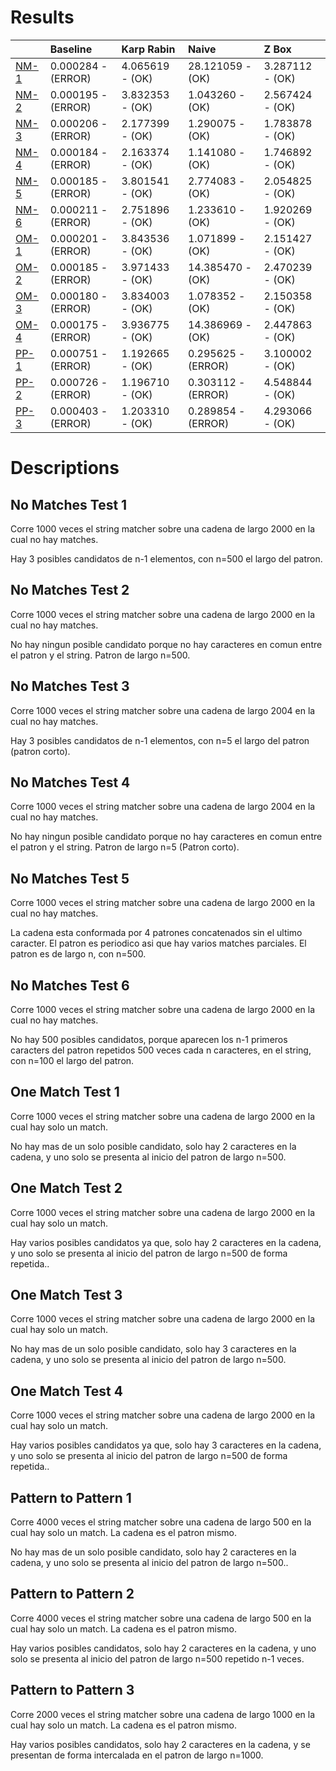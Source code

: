# Results 

 | |Baseline|Karp Rabin|Naive|Z Box|
|:---|:---|:---|:---|:---|
|[NM-1](#no-matches-test-1)|0.000284 - (ERROR)|4.065619 - (OK)|28.121059 - (OK)|3.287112 - (OK)|
|[NM-2](#no-matches-test-2)|0.000195 - (ERROR)|3.832353 - (OK)|1.043260 - (OK)|2.567424 - (OK)|
|[NM-3](#no-matches-test-3)|0.000206 - (ERROR)|2.177399 - (OK)|1.290075 - (OK)|1.783878 - (OK)|
|[NM-4](#no-matches-test-4)|0.000184 - (ERROR)|2.163374 - (OK)|1.141080 - (OK)|1.746892 - (OK)|
|[NM-5](#no-matches-test-5)|0.000185 - (ERROR)|3.801541 - (OK)|2.774083 - (OK)|2.054825 - (OK)|
|[NM-6](#no-matches-test-6)|0.000211 - (ERROR)|2.751896 - (OK)|1.233610 - (OK)|1.920269 - (OK)|
|[OM-1](#one-match-test-1)|0.000201 - (ERROR)|3.843536 - (OK)|1.071899 - (OK)|2.151427 - (OK)|
|[OM-2](#one-match-test-2)|0.000185 - (ERROR)|3.971433 - (OK)|14.385470 - (OK)|2.470239 - (OK)|
|[OM-3](#one-match-test-3)|0.000180 - (ERROR)|3.834003 - (OK)|1.078352 - (OK)|2.150358 - (OK)|
|[OM-4](#one-match-test-4)|0.000175 - (ERROR)|3.936775 - (OK)|14.386969 - (OK)|2.447863 - (OK)|
|[PP-1](#pattern-to-pattern-1)|0.000751 - (ERROR)|1.192665 - (OK)|0.295625 - (ERROR)|3.100002 - (OK)|
|[PP-2](#pattern-to-pattern-2)|0.000726 - (ERROR)|1.196710 - (OK)|0.303112 - (ERROR)|4.548844 - (OK)|
|[PP-3](#pattern-to-pattern-3)|0.000403 - (ERROR)|1.203310 - (OK)|0.289854 - (ERROR)|4.293066 - (OK)|
# Descriptions 

## No Matches Test 1 

 
Corre 1000 veces el string matcher sobre una cadena de largo 2000 en la cual no hay matches.

Hay 3 posibles candidatos de n-1 elementos, con n=500 el largo del patron.
                
## No Matches Test 2 

 
Corre 1000 veces el string matcher sobre una cadena de largo 2000 en la cual no hay matches.

No hay ningun posible candidato porque no hay caracteres en comun entre el patron y el string. Patron de largo n=500.
                
## No Matches Test 3 

 
Corre 1000 veces el string matcher sobre una cadena de largo 2004 en la cual no hay matches.

Hay 3 posibles candidatos de n-1 elementos, con n=5 el largo del patron (patron corto).
                
## No Matches Test 4 

 
Corre 1000 veces el string matcher sobre una cadena de largo 2004 en la cual no hay matches.

No hay ningun posible candidato porque no hay caracteres en comun entre el patron y el string. Patron de largo n=5 (Patron corto).
                
## No Matches Test 5 

 
Corre 1000 veces el string matcher sobre una cadena de largo 2000 en la cual no hay matches.

La cadena esta conformada por 4 patrones concatenados sin el ultimo caracter. El patron es periodico asi que hay varios matches parciales.
El patron es de largo n, con n=500.
                
## No Matches Test 6 

 
Corre 1000 veces el string matcher sobre una cadena de largo 2000 en la cual no hay matches.

No hay 500 posibles candidatos, porque aparecen los n-1 primeros caracters del patron repetidos 500 veces cada n caracteres,
en el string, con n=100 el largo del patron.
                
## One Match Test 1 

 
Corre 1000 veces el string matcher sobre una cadena de largo 2000 en la cual hay solo un match.

No hay mas de un solo posible candidato, solo hay 2 caracteres en la cadena, y uno solo se presenta al inicio del
patron de largo n=500.
                
## One Match Test 2 

 
Corre 1000 veces el string matcher sobre una cadena de largo 2000 en la cual hay solo un match.

Hay varios posibles candidatos ya que, solo hay 2 caracteres en la cadena, y uno solo se presenta al inicio del
patron de largo n=500 de forma repetida..
                
## One Match Test 3 

 
Corre 1000 veces el string matcher sobre una cadena de largo 2000 en la cual hay solo un match.

No hay mas de un solo posible candidato, solo hay 3 caracteres en la cadena, y uno solo se presenta al inicio del
patron de largo n=500.
                
## One Match Test 4 

 
Corre 1000 veces el string matcher sobre una cadena de largo 2000 en la cual hay solo un match.

Hay varios posibles candidatos ya que, solo hay 3 caracteres en la cadena, y uno solo se presenta al inicio del
patron de largo n=500 de forma repetida..
                
## Pattern to Pattern 1 

 
Corre 4000 veces el string matcher sobre una cadena de largo 500 en la cual hay solo un match. La cadena es el patron mismo.

No hay mas de un solo posible candidato, solo hay 2 caracteres en la cadena, y uno solo se presenta al inicio del
patron de largo n=500..
                
## Pattern to Pattern 2 

 
Corre 4000 veces el string matcher sobre una cadena de largo 500 en la cual hay solo un match. La cadena es el patron mismo.

Hay varios posibles candidatos, solo hay 2 caracteres en la cadena, y uno solo se presenta al inicio del
patron de largo n=500 repetido n-1 veces.
                
## Pattern to Pattern 3 

 
Corre 2000 veces el string matcher sobre una cadena de largo 1000 en la cual hay solo un match. La cadena es el patron mismo.

Hay varios posibles candidatos, solo hay 2 caracteres en la cadena, y se presentan de forma intercalada
en el patron de largo n=1000.
                
